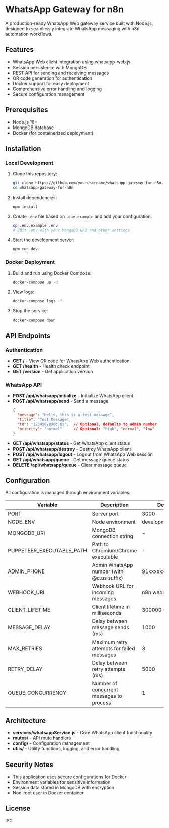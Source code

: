 # WhatsApp Gateway for n8n

A production-ready WhatsApp Web gateway service built with Node.js, designed to seamlessly integrate WhatsApp messaging with n8n automation workflows.

## Features

- WhatsApp Web client integration using whatsapp-web.js
- Session persistence with MongoDB
- REST API for sending and receiving messages
- QR code generation for authentication
- Docker support for easy deployment
- Comprehensive error handling and logging
- Secure configuration management

## Prerequisites

- Node.js 18+
- MongoDB database
- Docker (for containerized deployment)

## Installation

### Local Development

1. Clone this repository:

   ```bash
   git clone https://github.com/yourusername/whatsapp-gateway-for-n8n.git
   cd whatsapp-gateway-for-n8n
   ```
2. Install dependencies:

   ```bash
   npm install
   ```
3. Create `.env` file based on `.env.example` and add your configuration:

   ```bash
   cp .env.example .env
   # Edit .env with your MongoDB URI and other settings
   ```
4. Start the development server:

   ```bash
   npm run dev
   ```

### Docker Deployment

1. Build and run using Docker Compose:

   ```bash
   docker-compose up -d
   ```
2. View logs:

   ```bash
   docker-compose logs -f
   ```
3. Stop the service:

   ```bash
   docker-compose down
   ```

## API Endpoints

### Authentication

- **GET /** - View QR code for WhatsApp Web authentication
- **GET /health** - Health check endpoint
- **GET /version** - Get application version

### WhatsApp API

- **POST /api/whatsapp/initialize** - Initialize WhatsApp client
- **POST /api/whatsapp/send** - Send a message
  ```json
  {
    "message": "Hello, this is a test message",
    "title": "Test Message",
    "to": "123456789@c.us",  // Optional, defaults to admin number
    "priority": "normal"     // Optional: "high", "normal", "low"
  }
  ```
- **GET /api/whatsapp/status** - Get WhatsApp client status
- **POST /api/whatsapp/destroy** - Destroy WhatsApp client
- **POST /api/whatsapp/logout** - Logout from WhatsApp Web session
- **GET /api/whatsapp/queue** - Get message queue status
- **DELETE /api/whatsapp/queue** - Clear message queue

## Configuration

All configuration is managed through environment variables:

| Variable                  | Description                                | Default            |
| ------------------------- | ------------------------------------------ | ------------------ |
| PORT                      | Server port                                | 3000               |
| NODE_ENV                  | Node environment                           | development        |
| MONGODB_URI               | MongoDB connection string                  | -                  |
| PUPPETEER_EXECUTABLE_PATH | Path to Chromium/Chrome executable         | -                  |
| ADMIN_PHONE               | Admin WhatsApp number (with @c.us suffix)  | 91xxxxxxxxxx@c.us  |
| WEBHOOK_URL               | Webhook URL for incoming messages          | n8n webhook url    |
| CLIENT_LIFETIME           | Client lifetime in milliseconds            | 300000 (5 minutes) |
| MESSAGE_DELAY             | Delay between message sends (ms)           | 1000               |
| MAX_RETRIES               | Maximum retry attempts for failed messages | 3                  |
| RETRY_DELAY               | Delay between retry attempts (ms)          | 5000               |
| QUEUE_CONCURRENCY         | Number of concurrent messages to process   | 1                  |

## Architecture

- **services/whatsappService.js** - Core WhatsApp client functionality
- **routes/** - API route handlers
- **config/** - Configuration management
- **utils/** - Utility functions, logging, and error handling

## Security Notes

- This application uses secure configurations for Docker
- Environment variables for sensitive information
- Session data stored in MongoDB with encryption
- Non-root user in Docker container

## License

ISC
